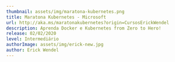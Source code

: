 ```yaml
---
thumbnail: assets/img/maratona-kubernetes.png
title: Maratona Kubernetes - Microsoft
url: http://aka.ms/maratonakubernetes?origin=CursosErickWendel
description: Aprenda Docker e Kubernetes from Zero to Hero!
release: 02/02/2020
level: Intermediário
authorImage: assets/img/erick-new.jpg
author: Erick Wendel
---
```

